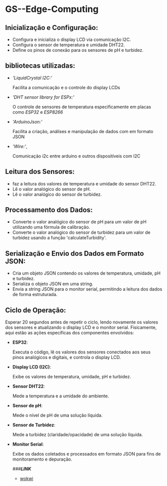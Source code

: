 # GS--Edge-Computing

## Inicialização e Configuração:

- Configura e inicializa o display LCD via comunicação I2C.
- Configura o sensor de temperatura e umidade DHT22.
- Define os pinos de conexão para os sensores de pH e turbidez.


## bibliotecas utilizadas:

- *'LiquidCrystal I2C:'*


  Facilita a comunicação e o controle do display LCDs

- *'DHT sensor library for ESPx:'*


  O controle de sensores de temperatura especificamente em placas como *ESP32* e *ESP8266*

- *'ArduinoJson:'*


  Facilita a criação, análises e manipulação de dados com em formato JSON 

- *'Wire:'*,


  Comunicação i2c entre arduino e outros dispositíveis com I2C


## Leitura dos Sensores:

- faz a leitura dos valores de temperatura e umidade do sensor DHT22.
- Lê o valor analógico do sensor de pH.
- Lê o valor analógico do sensor de turbidez.


## Processamento dos Dados:

- Converte o valor analógico do sensor de pH para um valor de pH utilizando uma fórmula de calibração.
- Converte o valor analógico do sensor de turbidez para um valor de turbidez usando a função 'calculateTurbidity'.


## Serialização e Envio dos Dados em Formato JSON:

- Cria um objeto JSON contendo os valores de temperatura, umidade, pH e turbidez.
- Serializa o objeto JSON em uma string.
- Envia a string JSON para o monitor serial, permitindo a leitura dos dados de forma estruturada.


## Ciclo de Operação:

Esperar 20 segundos antes de repetir o ciclo, lendo novamente os valores dos sensores e atualizando o display LCD e o monitor serial.
Fisicamente, aqui estão as ações específicas dos componentes envolvidos:

- **ESP32**:

  Executa o código, lê os valores dos sensores conectados aos seus pinos analógicos e digitais, e controla o display LCD.
- **Display LCD (I2C)**:

  Exibe os valores de temperatura, umidade, pH e turbidez.
- **Sensor DHT22**:

  Mede a temperatura e a umidade do ambiente.
- **Sensor de pH**:

  Mede o nível de pH de uma solução líquida.
- **Sensor de Turbidez**:

  Mede a turbidez (claridade/opacidade) de uma solução líquida.
- **Monitor Serial**:
  
  Exibe os dados coletados e processados em formato JSON para fins de monitoramento e depuração.


  ###***LINK***
  - [wokwi](https://wokwi.com/projects/399260778570895361)
